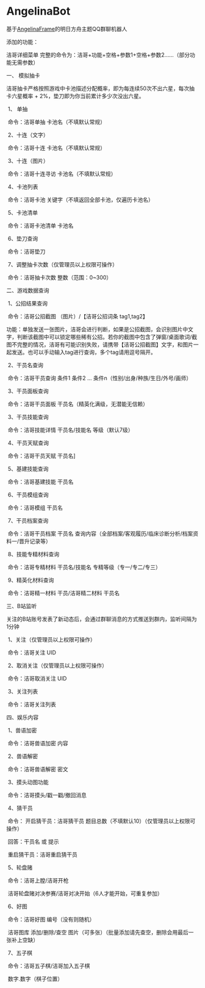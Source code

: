 # AngelinaBot

基于[AngelinaFrame](https://github.com/Strelizia02/AngelinaFrame)的明日方舟主题QQ群聊机器人

添加的功能：


洁哥详细菜单
完整的命令为：洁哥+功能+空格+参数1+空格+参数2……（部分功能无需参数）

一、 模拟抽卡

洁哥抽卡严格按照游戏中卡池描述分配概率，即为每连续50次不出六星，每次抽卡六星概率 + 2%，垫刀即为你当前累计多少次没出六星。

​		1、 单抽

​				命令：洁哥单抽 卡池名（不填默认常规）

​		2、十连（文字）

​				命令：洁哥十连 卡池名（不填默认常规）

​		3、十连（图片）

​				命令：洁哥十连寻访 卡池名（不填默认常规）

​		4、卡池列表

​				命令：洁哥卡池 关键字（不填返回全部卡池，仅遍历卡池名）

​		5、卡池清单

​				命令：洁哥卡池清单 卡池名

​		6、垫刀查询

​				命令：洁哥垫刀

​		7、调整抽卡次数（仅管理员以上权限可操作）

​				命令：洁哥抽卡次数 整数（范围：0~300）

二、游戏数据查询

​		1、公招结果查询

​				命令：洁哥公招截图 （图片）/【洁哥公招词条 tag1,tag2】

​				功能：单独发送一张图片，洁哥会进行判断，如果是公招截图，会识别图片中文字，判断该截图中可以锁定哪些稀有公招。若你的截图中包含了弹窗/桌面歌词/截图不完整的情况，洁哥有可能识别失败，请携带【洁哥公招截图】文字，和图片一起发送。也可以手动输入tag进行查询，多个tag请用逗号隔开。

​		2、干员名查询

​				命令：洁哥干员查询 条件1 条件2 ... 条件n（性别/出身/种族/生日/外号/画师）

​		3、干员面板查询

​				命令：洁哥干员面板 干员名（精英化满级，无潜能无信赖）

​		3、干员技能查询

​				命令：洁哥技能详情 干员名/技能名 等级（默认7级）

​		4、干员天赋查询

​				命令：洁哥干员天赋 干员名]

​		5、基建技能查询

​				命令：洁哥基建技能 干员名

​		6、干员模组查询

​				命令：洁哥模组 干员名

​		7、干员档案查询

​				命令：洁哥干员档案 干员名 查询内容（全部档案/客观履历/临床诊断分析/档案资料一/晋升记录等）

​		8、技能专精材料查询

​				命令：洁哥专精材料 干员名/技能名 专精等级（专一/专二/专三）

​		9、精英化材料查询

​				命令：洁哥精一材料 干员/洁哥精二材料 干员名

三、B站监听

关注的B站账号发表了新动态后，会通过群聊消息的方式推送到群内，监听间隔为1分钟

​		1、关注（仅管理员以上权限可操作）

​				命令：洁哥关注 UID

​		2、取消关注（仅管理员以上权限可操作）

​				命令：洁哥取消关注 UID

​		3、关注列表

​				命令：洁哥关注列表

四、娱乐内容

​		1、兽语加密

​				命令：洁哥兽语加密 内容

​		2、兽语解密

​				命令：洁哥兽语解密 密文

​		3、摸头动图功能

​				命令：洁哥摸头/戳一戳/撤回消息

​		4、猜干员

​				命令： 开启猜干员：洁哥猜干员 题目总数（不填默认10）（仅管理员以上权限可操作）

​						   回答：干员名 或 提示

​						   重启猜干员：洁哥重启猜干员

​		5、轮盘赌

​				命令：洁哥上膛/洁哥开枪

​					      洁哥轮盘赌对决参赛/洁哥对决开始（6人才能开始，可重复参加）

​		6、好图

​				命令：洁哥好图 编号（没有则随机）

​					      洁哥图库 添加/删除/查空 图片（可多张）（批量添加请先查空，删除会用最后一张补上空缺）

​		7、五子棋

​				命令：洁哥五子棋/洁哥加入五子棋

​						  数字.数字（棋子位置）








